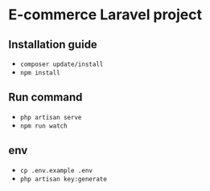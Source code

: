 # E-commerce Laravel project
## Installation guide
- `composer update/install`
- `npm install`
## Run command
- `php artisan serve`
- `npm run watch`
## env
- `cp .env.example .env`
- `php artisan key:generate`